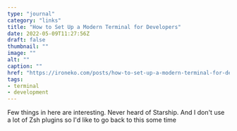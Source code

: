```yaml
---
type: "journal"
category: "links"
title: "How to Set Up a Modern Terminal for Developers"
date: 2022-05-09T11:27:56Z
draft: false
thumbnail: ""
image: ""
alt: ""
caption: ""
href: "https://ironeko.com/posts/how-to-set-up-a-modern-terminal-for-developers"
tags:
- terminal
- development
---
```


Few things in here are interesting. Never heard of Starship. And I don't use a lot of Zsh plugins so I'd like to go back to this some time

